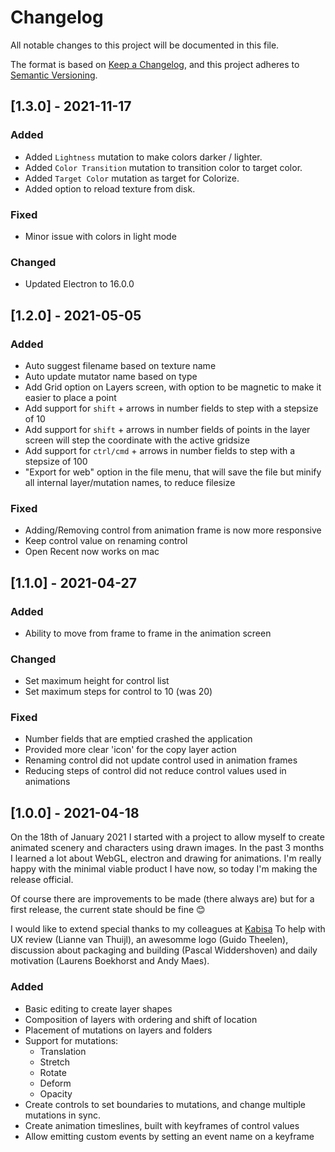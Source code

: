 # Changelog

All notable changes to this project will be documented in this file.

The format is based on [Keep a Changelog](https://keepachangelog.com/en/1.0.0/),
and this project adheres to [Semantic Versioning](https://semver.org/spec/v2.0.0.html).

## [1.3.0] - 2021-11-17

### Added

- Added `Lightness` mutation to make colors darker / lighter.
- Added `Color Transition` mutation to transition color to target color.
- Added `Target Color` mutation as target for Colorize.
- Added option to reload texture from disk.

### Fixed

- Minor issue with colors in light mode

### Changed

- Updated Electron to 16.0.0

## [1.2.0] - 2021-05-05

### Added

- Auto suggest filename based on texture name
- Auto update mutator name based on type
- Add Grid option on Layers screen, with option to be magnetic to make it
  easier to place a point
- Add support for `shift` + arrows in number fields to step with a stepsize of 10
- Add support for `shift` + arrows in number fields of points
  in the layer screen will step the coordinate with the active gridsize
- Add support for `ctrl/cmd` + arrows in number fields to step with a stepsize of 100
- "Export for web" option in the file menu, that will save the file but minify all
  internal layer/mutation names, to reduce filesize

### Fixed

- Adding/Removing control from animation frame is now more responsive
- Keep control value on renaming control
- Open Recent now works on mac

## [1.1.0] - 2021-04-27

### Added

- Ability to move from frame to frame in the animation screen

### Changed

- Set maximum height for control list
- Set maximum steps for control to 10 (was 20)

### Fixed

- Number fields that are emptied crashed the application
- Provided more clear 'icon' for the copy layer action
- Renaming control did not update control used in animation frames
- Reducing steps of control did not reduce control values used in animations

## [1.0.0] - 2021-04-18

On the 18th of January 2021 I started with a project to allow myself to create animated scenery and characters using drawn images. In the past 3 months I learned a lot about WebGL, electron and drawing for animations. I'm really happy with the minimal viable product I have now, so today I'm making the release official.

Of course there are improvements to be made (there always are) but for a first release, the current state should be fine 😊

I would like to extend special thanks to my colleagues at [Kabisa](https://www.kabisa.nl/) To help with UX review (Lianne van Thuijl), an awesomme logo (Guido Theelen), discussion about packaging and building (Pascal Widdershoven) and daily motivation (Laurens Boekhorst and Andy Maes).

### Added

- Basic editing to create layer shapes
- Composition of layers with ordering and shift of location
- Placement of mutations on layers and folders
- Support for mutations:
  - Translation
  - Stretch
  - Rotate
  - Deform
  - Opacity
- Create controls to set boundaries to mutations, and change multiple mutations in sync.
- Create animation timeslines, built with keyframes of control values
- Allow emitting custom events by setting an event name on a keyframe
